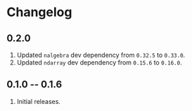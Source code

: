 # Changelog

## 0.2.0

1. Updated `nalgebra` dev dependency from `0.32.5` to `0.33.0`.
1. Updated `ndarray` dev dependency from `0.15.6` to `0.16.0`.

## 0.1.0 -- 0.1.6

1. Initial releases.